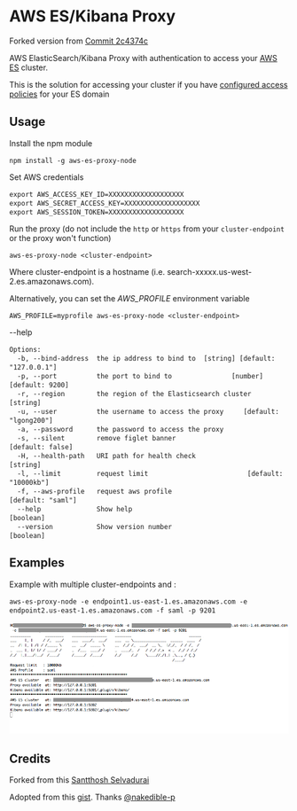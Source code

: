 # AWS ES/Kibana Proxy
Forked version from [Commit 2c4374c](https://github.com/santthosh/aws-es-kibana/commit/2c4374c1bcdbb8a4f38dd4bdc16f2eb48c7a33e9)

AWS ElasticSearch/Kibana Proxy with authentication to access your [AWS ES](https://aws.amazon.com/elasticsearch-service/) cluster.

This is the solution for accessing your cluster if you have [configured access policies](http://docs.aws.amazon.com/elasticsearch-service/latest/developerguide/es-createupdatedomains.html#es-createdomain-configure-access-policies) for your ES domain

## Usage

Install the npm module

    npm install -g aws-es-proxy-node

Set AWS credentials

    export AWS_ACCESS_KEY_ID=XXXXXXXXXXXXXXXXXXX
    export AWS_SECRET_ACCESS_KEY=XXXXXXXXXXXXXXXXXXX
    export AWS_SESSION_TOKEN=XXXXXXXXXXXXXXXXXXX

Run the proxy (do not include the `http` or `https` from your `cluster-endpoint` or the proxy won't function)

    aws-es-proxy-node <cluster-endpoint>

Where cluster-endpoint is a hostname (i.e. search-xxxxx.us-west-2.es.amazonaws.com).

Alternatively, you can set the _AWS_PROFILE_ environment variable

    AWS_PROFILE=myprofile aws-es-proxy-node <cluster-endpoint>


--help

    Options:
      -b, --bind-address  the ip address to bind to  [string] [default: "127.0.0.1"]
      -p, --port          the port to bind to               [number] [default: 9200]
      -r, --region        the region of the Elasticsearch cluster           [string]
      -u, --user          the username to access the proxy     [default: "lgong200"]
      -a, --password      the password to access the proxy
      -s, --silent        remove figlet banner                      [default: false]
      -H, --health-path   URI path for health check                         [string]
      -l, --limit         request limit                         [default: "10000kb"]
      -f, --aws-profile   request aws profile                      [default: "saml"]
      --help              Show help                                        [boolean]
      --version           Show version number                              [boolean]

## Examples
Example with multiple cluster-endpoints and :

    aws-es-proxy-node -e endpoint1.us-east-1.es.amazonaws.com -e endpoint2.us-east-1.es.amazonaws.com -f saml -p 9201

![aws-es-kibana](https://raw.githubusercontent.com/glsjay/aws-es-kibana/master/aws-es-proxy-node-example.png)

## Credits

Forked from this [Santthosh Selvadurai](https://github.com/santthosh/aws-es-kibana/commit/2c4374c1bcdbb8a4f38dd4bdc16f2eb48c7a33e9)

Adopted from this [gist](https://gist.github.com/nakedible-p/ad95dfb1c16e75af1ad5). Thanks [@nakedible-p](https://github.com/nakedible-p)
